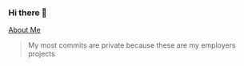 ### Hi there 👋
<!--
I'm a Full-Stack Web Developer, [Visit My Freelancer Profile](https://www.freelancer.com/u/sumonst21) 
-->

<!--
**sumonst21/sumonst21** is a ✨ _special_ ✨ repository because its `README.md` (this file) appears on your GitHub profile.

Here are some ideas to get you started:

- 🔭 I’m currently working on ...
- 🌱 I’m currently learning ...
- 👯 I’m looking to collaborate on ...
- 🤔 I’m looking for help with ...
- 💬 Ask me about ...
- 📫 How to reach me: ...
- 😄 Pronouns: ...
- ⚡ Fun fact: ...
-->
<!--
![Metrics](https://metrics.lecoq.io/sumonst21?template=classic&base.metadata=0&isocalendar=1&languages=1&introduction=1&stars=1&gists=1&lines=1&code=1&isocalendar.duration=half-year&languages.limit=8&languages.sections=most-used&languages.colors=github&languages.threshold=0%25&languages.indepth=false&languages.categories=markup%2C%20programming&languages.recent.categories=markup%2C%20programming&languages.recent.load=300&languages.recent.days=14&introduction.title=true&stars.limit=4&code.lines=12&code.load=100&code.visibility=public&config.timezone=Asia%2FDhaka)

![Metrics](https://metrics.lecoq.io/sumonst21?template=classic&repositories.forks=false&isocalendar=1&languages=1&gists=1&lines=1&isocalendar.duration=half-year&languages.limit=8&languages.sections=most-used&languages.colors=github&languages.threshold=0%25&languages.indepth=false&languages.categories=markup%2C%20programming&languages.recent.categories=markup%2C%20programming&languages.recent.load=300&languages.recent.days=14&config.timezone=Asia%2FDhaka) 
-->

<!--
[![Sumon's GitHub stats](https://github-readme-stats.vercel.app/api?username=sumonst21&count_private=true&include_all_commits=true&show_icons=true)](#)
[![Top Langs](https://github-readme-stats.vercel.app/api/top-langs/?username=sumonst21&layout=compact&hide=tsql&langs_count=8)](#)
---
-->

[About Me](https://www.freelancer.com/u/sumonst21)

> My most commits are private because these are my employers projects
